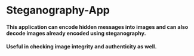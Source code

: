 # Steganography-App

#### This application can encode hidden messages into images and can also decode images already encoded using steganography.


#### Useful in checking image integrity and authenticity as well.
